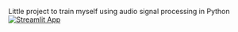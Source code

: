 Little project to train myself using audio signal processing in Python
[![Streamlit App](https://static.streamlit.io/badges/streamlit_badge_black_white.svg)]([https://crossfitapp-dse9skkd25c7u6kkjcwyjq.streamlit.app/](https://workingwithaudiosignal-hjlxvatxp8vqpzmw4ppstn.streamlit.app/))
